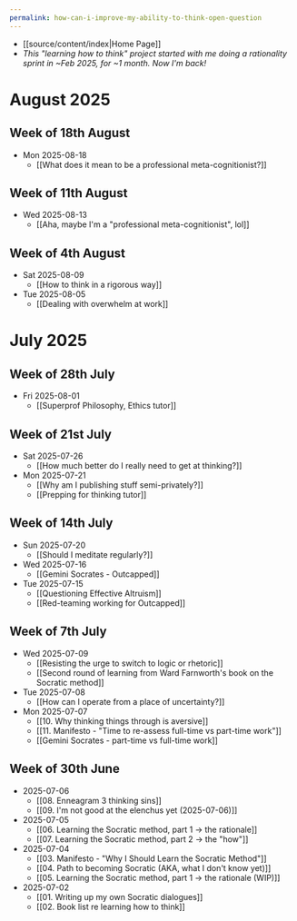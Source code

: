 ```yaml
---
permalink: how-can-i-improve-my-ability-to-think-open-question
---
```

- [[source/content/index|Home Page]]
- *This "learning how to think" project started with me doing a rationality sprint in ~Feb 2025, for ~1 month. Now I'm back!*
# August 2025
## Week of 18th August
- Mon 2025-08-18
	- [[What does it mean to be a professional meta-cognitionist?]]
## Week of 11th August
- Wed 2025-08-13
	- [[Aha, maybe I'm a "professional meta-cognitionist", lol]]
## Week of 4th August
- Sat 2025-08-09
	- [[How to think in a rigorous way]]
- Tue 2025-08-05
	- [[Dealing with overwhelm at work]]
# July 2025
## Week of 28th July
- Fri 2025-08-01
	- [[Superprof Philosophy, Ethics tutor]]
## Week of 21st July
- Sat 2025-07-26
	- [[How much better do I really need to get at thinking?]]
- Mon 2025-07-21
	- [[Why am I publishing stuff semi-privately?]]
	- [[Prepping for thinking tutor]]
## Week of 14th July
- Sun 2025-07-20
	- [[Should I meditate regularly?]]
- Wed 2025-07-16
	- [[Gemini Socrates - Outcapped]]
- Tue 2025-07-15
	- [[Questioning Effective Altruism]]
	- [[Red-teaming working for Outcapped]]
## Week of 7th July
- Wed 2025-07-09
	- [[Resisting the urge to switch to logic or rhetoric]]
	- [[Second round of learning from Ward Farnworth's book on the Socratic method]]
- Tue 2025-07-08
	- [[How can I operate from a place of uncertainty?]]
- Mon 2025-07-07
	- [[10. Why thinking things through is aversive]]
	- [[11. Manifesto - "Time to re-assess full-time vs part-time work"]]
	- [[Gemini Socrates - part-time vs full-time work]]
## Week of 30th June
- 2025-07-06
	- [[08. Enneagram 3 thinking sins]]
	- [[09. I'm not good at the elenchus yet (2025-07-06)]]
- 2025-07-05
	- [[06. Learning the Socratic method, part 1 → the rationale]]
	- [[07. Learning the Socratic method, part 2 → the "how"]]
- 2025-07-04
	- [[03. Manifesto - "Why I Should Learn the Socratic Method"]]
	- [[04. Path to becoming Socratic (AKA, what I don't know yet)]]
	- [[05. Learning the Socratic method, part 1 → the rationale (WIP)]]
- 2025-07-02
	- [[01. Writing up my own Socratic dialogues]]
	- [[02. Book list re learning how to think]]


